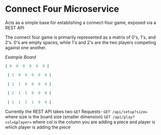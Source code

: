 # Connect Four Microservice

Acts as a simple base for establishing a connect-four game, exposed via a REST API

The connect four game is primarily represented as a matrix of 0's, 1's, and 2's. 
0's are empty spaces, while 1's and 2's are the two players competing against one another.

_Example Board_

```ruby
| 0  0  0  0  0  0 |

 | 1  0  0  0  0  0 |
 
 | 1  1  0  0  0  0 |
 
 | 2  1  1  0  0  0 |
 
 | 1  1  2  1  0  0 |
 ```
 
 Currently the REST API takes two `GET` Requests- 
 `GET /api/setup?size=` where size is the board size (smaller dimension)
 `GET /api/play?col=&player=` where col is the column you are adding a piece and player is which player is adding the piece
